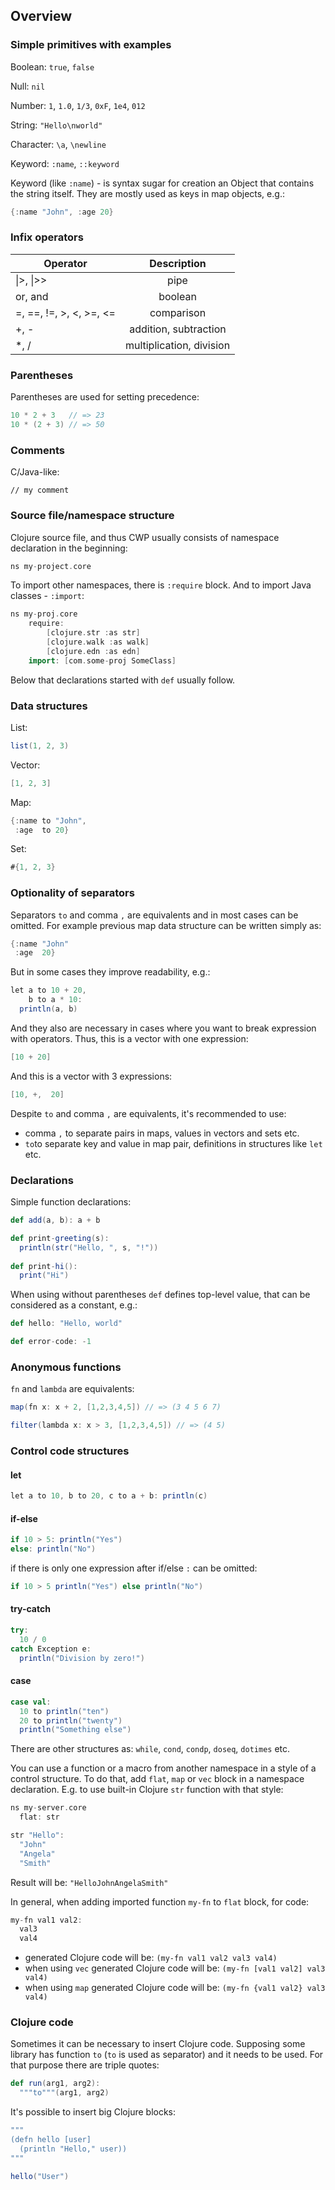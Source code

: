 ## Overview

### Simple primitives with examples

Boolean: `true`, `false`

Null: `nil`

Number: `1`, `1.0`, `1/3`, `0xF`, `1e4`, `012`

String: `"Hello\nworld"`

Character: `\a`, `\newline`

Keyword: `:name`, `::keyword`

Keyword (like `:name`) - is syntax sugar for creation an Object that contains the string itself. 
They are mostly used as keys in map objects, e.g.: 
```scala
{:name "John", :age 20}
```

### Infix operators

| Operator                |       Description        |   
|-------------------------|:------------------------:|
| \|>,  \|>>              |           pipe           |
| or, and                 |         boolean          |
| =, ==, !=, >, <, >=, <= |        comparison        |
| +, -                    |  addition, subtraction   |
| *, /                    | multiplication, division |


### Parentheses
Parentheses are used for setting precedence:
```scala
10 * 2 + 3   // => 23
10 * (2 + 3) // => 50
```

### Comments
C/Java-like:
```
// my comment
```


### Source file/namespace structure

Clojure source file, and thus CWP usually consists of namespace declaration in the beginning:

```scala
ns my-project.core
```
To import other namespaces, there is `:require` block. And to import Java classes - `:import`:
```scala
ns my-proj.core
    require:
        [clojure.str :as str]
        [clojure.walk :as walk]
        [clojure.edn :as edn]
    import: [com.some-proj SomeClass]
```
Below that declarations started with `def` usually follow.


### Data structures
List:
```scala 
list(1, 2, 3)
```

Vector:
```scala
[1, 2, 3]
```

Map:
```scala
{:name to "John",
 :age  to 20}
```

Set:
```scala 
#{1, 2, 3}
```

### Optionality of separators
Separators `to` and comma `,` are equivalents and in most cases can be omitted.
For example previous map data structure can be written simply as:
```scala 
{:name "John" 
 :age  20}
```
But in some cases they improve readability, e.g.:
```scala
let a to 10 + 20,
    b to a * 10:
  println(a, b)
```

And they also are necessary in cases where you want to break expression with operators.
Thus, this is a vector with one expression:
```scala
[10 + 20]
```
And this is a vector with 3 expressions:
```scala
[10, +,  20]
```
Despite `to` and comma `,` are equivalents, it's recommended to use:
* comma `,` to separate pairs in maps, values in vectors and sets etc.
* `to`to separate key and value in map pair, definitions in structures like `let` etc.

### Declarations
Simple function declarations:
```scala
def add(a, b): a + b

def print-greeting(s): 
  println(str("Hello, ", s, "!"))
    
def print-hi(): 
  print("Hi")      
```
When using without parentheses `def` defines top-level value, that can be considered as a constant, e.g.:

```scala
def hello: "Hello, world"

def error-code: -1
```
### Anonymous functions
`fn` and `lambda` are equivalents:
```scala 
map(fn x: x + 2, [1,2,3,4,5]) // => (3 4 5 6 7)

filter(lambda x: x > 3, [1,2,3,4,5]) // => (4 5)
```



### Control code structures

#### let
```scala
let a to 10, b to 20, c to a + b: println(c)
```

#### if-else
```scala
if 10 > 5: println("Yes")
else: println("No")
```
if there is only one expression after if/else `:` can be omitted:
```scala
if 10 > 5 println("Yes") else println("No")
```

#### try-catch
```scala 
try:
  10 / 0
catch Exception e: 
  println("Division by zero!")
```

#### case
```scala
case val:
  10 to println("ten")
  20 to println("twenty")
  println("Something else")
```

There are other structures as: `while`, `cond`, `condp`, `doseq`, `dotimes` etc.

You can use a function or a macro from another namespace in a style of a control structure.
To do that, add `flat`, `map` or `vec` block in a namespace declaration.
E.g. to use built-in Clojure `str` function with that style:

```scala
ns my-server.core
  flat: str

str "Hello":
  "John"
  "Angela"
  "Smith"  
```
Result will be: `"HelloJohnAngelaSmith"`

In general, when adding imported function `my-fn` to `flat` block, for code:
```scala
my-fn val1 val2:
  val3
  val4
```
* generated Clojure code will be:  `(my-fn val1 val2 val3 val4)`
* when using `vec` generated Clojure code will be: `(my-fn [val1 val2] val3 val4)`
* when using `map` generated Clojure code will be: `(my-fn {val1 val2} val3 val4)`

### Clojure code
Sometimes it can be necessary to insert Clojure code.
Supposing some library has function `to` (`to` is used as separator) and it needs to be used.
For that purpose there are triple quotes:

```scala 
def run(arg1, arg2):
  """to"""(arg1, arg2)
```
It's possible to insert big Clojure blocks:
```scala 
"""
(defn hello [user]
  (println "Hello," user))
"""

hello("User")
```